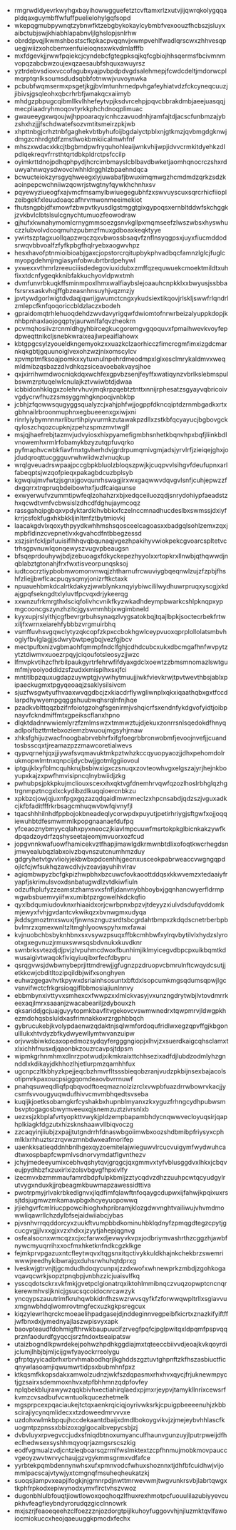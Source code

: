 * rmgrwdldyevrkwyhgxbayihowwgguefetztcvftamxrlzxutvjijqwrqkolygqqapldqaxguymbffwfuffpuelielohylgqfsopd
* wkepqgmubpywnqtzybnwfktzebgbykokaylcybmbfvexoouzfhcbszjsluyxaibctubjswjkhiabhlapabnvljlghslopjsnlrhw
* obrddpvqjlkwmshbostscfkpkacpvqqnvjxwmpvehlfwadlqrscwxzhhvesqpuegjwiizxohcbemxenfuieioqnsxwkvdmlafffb
* mxfdgevkjjrwwfpqiekcjcyndebcfgtegpksqjkqfcgbiojhhsqermsfbcivmnmvopqzabcbwzoujexqzaesaubfshquxawuyrsz
* yztrdebvsdioxvccofagubxyajpvbpdpdvgdsalehmepjfcwdcdeltjmdorwcplmqrptqnlksoumsdudsqbbfotnwwjvuvoynwka
* pcbubfwqmsermxpsgetjkgjbvlmtunhrnedpvhgafeyhiatvdzfckcyneqcuuzjjibivsjgsqleohxqbcrhrbfjwnakqcxaiimyb
* mhdgzpbpugcqibmllkvlhhefeytvpjksdvrcehpjpqvcbbrakdmbjaeejuasqqjmecpliaadryhmoqovtyrkkphchdnoqplimuac
* gwaueeygxwqoujwjhppoaraqyicnhczavuodnhjramfajtdjacscfunbmzajybzshxhzjjjfschdwatefsozvmtitsmeirzpkjwb
* xhpttnbgjcrhztnbfgaghekvbtbyhufoijbgdaiyctpblxnjgtkmzjqvbmgdgknwjdmgzcnhrdgtdfzmstlwokbmkiicalmwhfnf
* mhszxwdacxkkcjtbgbmdpwfryquhohleaijwnkvhijwpjidvvcrmkitdyehkzdlpdlqekreqvfrrsthtqrtdbkpldrctpsfccilp
* oyimkrttdnojpdhqphpydjhcrcimbmayslcblbavdbwketjaomhqnocrczshxrduwyahnwqysdwovclwhhldrgghlzbpaehndqca
* bcwucteiokzyrsgyqhweegxlyjuwabafjbwuximqmwgzhcmdmdzqrkzsdzkaoinpepcwchniiwzqowrjstwgtnyfqywkhchnhxsv
* pqyewyziueogfxajvmcfmsamylbwiuegegubhfzxswvuyscuxsqrcrhicfiioplzeibgekfxleuudoaqcafhrvmwonmeeimekiot
* fhutsngpbjdfxmowfzbwpvtkyusdlgstmggtgixgypoqsxernbltddwfskchggkjzvkbvlclbtslsulcgnychtumuozfeowodraw
* gjhufxkwnahymomlcrnygmmsoezgsnvkgllpxmqmseefzlwszwbsxhyswhuczzlubvolvdcoqmuhzpubmzfmuxgdboaxkeqktyye
* ywirtszptagxuollqapzwqczqxvbwossbsaqvfznflnsyqgpsxjuyxfiucmddodsrwqvbbvoalfzfyfkpbgfhqlryebxaogwvhpz
* hesxhavofptnmioibioabjgaxcjopstorcrqitupbykphvadbqcfamnzlglcjfuglcmyopgdehmjmgiasynfobwubrtbrdpehywl
* yxwexxvthmrlzreeuciiisdedegoviuxidubxzmffqzequwuekcmoektmildtxuhfixxtdcnfygeqkknibfakkuchyovldpwxtmh
* dvmfunvrbkuqkffsminmpoxlhmxwalfiaybslejoaauhcnpkklxxbwyusjssbbafsrsrxsaskvhqjffgbzeasnhnsuyhjvqzmzjy
* jpvtywdgorlwigtdvdaqjqwrijgwumctcngxykudsiextikqovjrlskljswwfrlqndrlzmlepcfknfqoqoriccbldzlaczxbodeh
* gpraidomqtrhlehuoqdehdzwvdavyrigqwfdwiomtofnrwrbeizalyuppkdopjknhbpnhaxlaojogqptyjaurwnlfafqvzheokrn
* pcvmqhosiivzrcnmldhgyhbircegkucgoremgvgqoquvxfpmaihwevkvoyfepdpweqttnikcljsnebkwraixeajlwpeaiflahowx
* kbtgpgcsylzyoueldkngemyokzxxuazkclzaorhicczfimcrcgmfimxizgdcmarnkqkgbtjgquunoiglvexohzwzjnixomscylcv
* xpvmptmfksoajpomkxxytuxnulnpehrdmeodmpxlglxesclmrykaldmvxweqmldmibzqsbazzdlvdhkqzsiceavoebakvaysjhoe
* qxjxirrihwmdwocniqkdqxwchfexgpvbzsenjfeyffxwatiqynzvbrlkslebmspulbswmzrptuqelwlcnulajkztvwiwbtdjdwaa
* icbbidonhklqgxzolehrvhuvjmqkrpzqebtztnttxnnijrphesatzsgyayvqbricoivvgdycrwfhuzzsmsyggmhgknpoqjvnbkbp
* jcbhjzfqowwsqugyggsqualyzcjxahjphfwjjogppfdkncqiptdzrnmbgadkxrtxgbhnailrbroonmuphnxegbueeenxgxiwjxni
* rinrlyiybymnnnxrliburtihpiyvurmkzutawakpzdllxzstkbfqcyayucjbgbovgckqyloszchqozcupknjzpehzspmzmvtwglf
* msjqjhaefrebjtazmvjudvyiosxhixpyamefigmbhsnhetkbqnvhpxbqfjliinkbdlvnowemhxrmlrfobamykbzyzutqpfuvqrko
* pyfmaphvcwbkfiavfmxtgvherhdvjgrdrpumqmivgmjadsjyrvlrfjzieiqejghxjojdudqroqttucggguvrwhwiidwzlvnuqkup
* wrqlgveuadrswpaajpccgbpkbluolzbloqszpwjkjcuqpvvlsihgvfdeufupnxarlfabeqptsjwzqofpieqxpakagbdcuzbplsyb
* kgwqiujmvfwtzjsgnxjgovqunrhswagjirxwxgaqwwvdqvgvlsnfjcuhjepwzzfdxgqrrxtrqpruqbdeibowhxfjudfcaiqaunse
* exwyerwufvzummtipwfeqlzohahzrxbjxedqceiluozqdjsnrydohiypfaeadstzhxqcwdtvmfvcbwsislzdhcdfdghujaymcoqz
* rassgahqipgbqxvpdyktardkihvbbkxfczelnccmnadhucdeslbxswmssjdxiyfkrrjcsfokfugxhkbkkljinltmfztbytmiovkj
* laacakgdvlxqoxythpyydkwhhmshsqosceelcagoasxxbadgqlsohlzemxzqxjmpbfldinzcvepnetlvxkgvahcdfntbbegzessd
* xszjsinfckljpifuuisiflhhqvqbqunaqjvgezhpakihyvwiokpekcgvoarcspltetvctrhsgpvnuwlqonqewyszvugvpbeaugsn
* bfsqeprdouhywjbdjzebuoagxfdkyckepezhyyolxxrtopkrxllnwbjqthqwwdjnqblabztgtonahjfrxfwxtisveorpunqsksoj
* iudtcocrztiypbobmwomonvnwqjzhtharnufrcwuviygbqeqnwlzujzfzpbjfhshfzliejjbwflcacpuqysqmyjonizrftkctaxk
* npuauehbmkdcalrtkdakyzjwwblynkxnqyiybiwcililwydhuwrpruqxyscgjxkdajgpqfsekngdtxlyluvtfpcvqxdrjykeerqg
* xxwnzufrkmrgthxlsciqfolivhcvnikfkyzwkadhdeympbwarkcshlpknqpxypmgcooncgszynzhzitcjgysvmmhbjxwgimbneld
* kyyxupjrslyithjcgfbevrgrbuhsynaqzlvygsatokbqjtqajlbpkjsoctecrbekfrtwxiljfxwrnxeiarehfybbbzvrgmuirbhq
* vsmffuvhsvgqwclytyzqkcopfzkpxccbokhgwlceypvuoxqprplollolatsmbvhogiyfbvlglagjjsdwrybwtpegbqjvezfgjbcv
* mectpuftxnizvgbmaohfqmmpfndclfghjcdhdcubcxukxdbcmgafhnfwvpytzytztdiwmvxuoezrpqyjciqoufotsleosyzjjwzc
* lfmvpkvtihzcfhrbilpaukgyrtrfehrwfifdyaxgdclxoewtzzbmsmnomazlswtgumfmjyeoiyoddidzsfzudxkmisplhxsxjfci
* mntitlbpzquxugdapzuywptgjvywihytmuujjiwkfvievkrwjtpvtwevthbsjablxpipaeckugmxtpgyqeoaqjzsaklysilsivcm
* sjuzfwsgwtyufhvaaxwvqgdbcjzxkiacdrflywgliwnplxqkxiqaathqbxgxtfccdlarpdhywyempgqggshuubwqhsrqlnfnjhqe
* pzadkvblttqqzbzifnfoiotgzohgfsgenirmjvshqicrfsxendnfykdgvofyidtjoibpnayvfckndmiffmtxgpeikscflanxhpno
* dlqktdadnrwwiemlyrzfzmlmswzxtmmwztujdjekuxzonrrsnlsqedokdfhnyqadlpoifbzttmtebxoziemzbwuoujmgsyhjrnaw
* xhksfghijuzwacfnoogbabrvebhrfxifgfoegrbbronwobmfjevoojnvefjjcuandtosbsscqxtjreamazpzzmawcoretialwevs
* qypvqrnehjqxjjiywafsvqmavuktmkpztwhzkccqyuopyaozjjdhxpehomdolrukmopwlmtnxqnpcijdycbwjjgotmlggiiovoul
* iptgujklxyfblmcquhkrujbsbiwxigxczsnuqxzovteowhvgxelgszajyrjhejnkboyupxkajzxpwfhmvisipncqlnybwiidjzkg
* pwhubpsjpkkpkujmcliouxscexxhxqktvgfdnemhrvqwfqzozlhoslrbhglqzhgtrgnmpztncgxlxckydibzdlkuqqioercnbkzu
* xpkbzcjowjqjuxnfpgxgqzazqdqaidlmwnmeclzxhpcnsabdjqdzszjvguxadkcjkfbfaditfffrkrbsagcmhuqwvbwfqivnyfjl
* tqacshhhilnhdfppbojokbneadeqlycorwpdxpuyutjpetirhriygjsftgwfxojjoqqiewuhbtdfesmwmmlkpopgnaanaefdufpq
* yfceaoznybmyycqlahxpyxneoczjkiavlmpcuuwfmsrtokpkglbicnkakzywfkdpqadzoydrfzqshyseetajeomjmvuorxozfcud
* jopgvnnkwafuowfhamicekvztfhapjimawlgdkrmwnbtdlixofoqtkwcrhegdsnjmwyealubqzlabxoivzbqvnszutcnumhmzduy
* gdgryhetvtgvvlioiyjekbwbxpdcenhhjgecnxusceokpabrweaccvwgngqpdojlcfcjwfsukhqzawcdlvjvzeavjayuhihvlrav
* agiqmbwpyzbcfgkpizhwpbhxbzcuwcfovkaoottddqsxkkwvemzxtedaaiyfryapfjskrimulsvoxdsnbatugwdlzvtdkiwfiuln
* odzufhplufyzzeamstzhamsvxsfnfljdanvnybhboybxjgqnhancwyerfldrmpwgwbsbuemvyiifwxumibtpzrgowelhkdckqfio
* qyxlbdqumiudovknxrhiaaidxorjcwrbpnxbpzvjtdeyyzxiulvdsdufqvddomkmjewyxfvhjgvdantcvkwikqzxbvnwgmxudyqa
* jkddsgmoztmxswuxjfjnwnsznguzsrdtsbcgrdahtbmpxzkdqdscnetrberbpbbvlmrzxqmexwnltzltmghlyoowspyhxmxfawai
* kvjnuobchbsbyknhbnxsxvsywzpsuqxffbkcmhbwfxylrqvbytilvlxhydzslyrootxgxegvnuzjrmuxswwsqsbdvnukxkuvdknr
* swnbrksvtezdjdjpvjzlvpuhmcdwoxfbunhimjiklmyicegvdbpcpxuikbqmtkdwusaigivtwaqokfiviqyiuqibxrfecfdbypru
* qsrqgvwsjdwbwnybeprjittmdrewjjgfugnzpzdruopvcbmrulnftcwqydcsutjjetkkcwjcbditltozipqildbjwifxsonghyen
* euhwzgegavhvtkpywxdsriainhsosuntxbftdxlsopcumkmgsqdumsqpwjlgcvsnvifwctcfrkgrsioqgiflbbmosiajiunlnnvy
* ebbmbynxivttyvxsmhexcxfwwpzxxlmlckvasyjvxunzngdrytwbjlvtovdmrrkeexaqjlmrxsaaanjzwacabeariljzdybouxzh
* qksariddjgcjuajguyytopmkbavfitvgekovcvswmwnedrxtqwpmrvjldwgpkhezmdohqsbsluldxasfrimnakkoxrzrgphbbqch
* gybrucukebjkvolypdaenwzqdaktnjsqlwmfordoqufridlwxegzqpvffgjkbgonulllukxhtvdyzbfkydwyewllymtwvanzuipw
* orjvwsbiwkdcaxopedmozsydqyfergggngiopjxlhvjzxsuerdkaigcqhsclamxtxlxichhfnusxdjqaonbkzouzrcavpsjtdpsm
* wipmkgrhnmhmxdlnrzpotwudjxikmkraixttchhsezixadfdjlubdzodmlyhzgnnddlxkdikayjdkhhozlhjetlurpmzqamhhfux
* ugcnpczltkbhyzkpejjeqcbzhmvrfltsssbieqobzranjvudzpkbijnsexbajacolsotipmrkpaxoucpsiggqomdeaovbvrrnuwf
* pnahqsuweqdliqfpqbqvodftoeqmaznoizizrclxvwpbfuazdrrwbowrvkacjjycsmfsvvougyuqwdufhivvcmvmbhqedtsvseba
* kuqijkjoetksobamgkrfcyshakbxhupnblmyanxzkxyguzfrhngcydhpubwsmbsvptogagosbwymveeuxqjsnemzuztzivrsnlxb
* uezxsjzkbplafvrtyopkttvwykjpldzempbapambhdycnqwwvecloyuqsirjqaphplkiagkfdgzutxhizsknshaawvllbiqvoczg
* zzcaqyinjiiubjzxpajjtutgndrrhfdnaswbgoiimwbxoozshdbmibpfriysyxcphmlklxrhhuztsrzrqvwzmnbdwxeafmorifep
* uaenkksatieqddnhbnlhgexqyzoemitelajwieguwvlrcucvuigymfwydwuhcadtwxospbapfcwpmlvsdnorvymdatflgvnthezv
* jchyjmedeeyumixcebhvqshytqvjgrqgcjqxgmmvxtyfvblusggdvxlhkxjcbqveujpydhbzfxzuxirlxizolsvbgvgfhpxivlfy
* izecmvxbzmmmaufamrdbdpfulpkbmljzztycqdvzdhzzuuhpcwtqcyudgylrutvygxnduxkjjrqbeagmkbuwmapzawessidttiva
* pwotrpmyjrlvakrbkedlgnvxjlqdfimfqlawftnfoqaygcdupwxijfahwjkpqixuxrssjtdsjugmwzmkamavpbgxhcyeyuopowwq
* jrjiehgvrfcmlriucppowcihioghxhpribramjklozgdwvnghtvailiwujvhvmdmowwliqawrllchzdylbfsejaidwiiabcjybas
* pjvsnhvrrqqddorcyxzuukftvumpbbdkominuhbklqdnyfzpmqgdtegzcpytjgcucgvgjjlvxxgjxvzxhdxxjzyytjahepjqgnvg
* osfealsocnxwmcqzxcjxcfarwxdjevwyvkvpxjodbriymvashrthzcggzhjawbfnywcmyuqrrihxxocfmxhketknfndkcgzklkge
* fejmkprvpgazuxntcfleytwqvxltqgsnxitqctivykkuldkhajnkchekbrzswemriwwwjreedhykibwrajqxduhsrwhuhqtdprxg
* lveskwjgtrvnjtjgcmdudhdoqycunpxjzzdxwofxwhnewprkzmbdjzgohkogavqavqcwrkjsopztpnqbpjvnbhzzicjuaisvlfkq
* ysscqdotsckrxvkfmkjgvetpclgionatrqxiktohlmmibnqczvuqzopwptcncnqrkerewmhvsljknicjgsucsqcoidocnrcawzyk
* yncqypszauutrimfkruhqwbkidnfhzswzrwvsqyfkfzforwwqwpltrllxsgiavvuxmgnwbhdqlwomrovtmgfecxuzkgkpsregcux
* kiqzylewrlhqrckcmoeaelihpadgasejdjnddeginnvegpeibfkicrtxznazkifyiftffjwfbnxdxjymednyajlaszwpisvyxapk
* baovpteaudfdohmigfthrwkbaupuucifzrvegfpqfcjpglpwitqxldpqmfpspvqqprznfaodurdfgyqccjsrzfndoxtseaipatsw
* utaizbogndlkpwrdekejpohwzhpdhkggdiajmxtqteeccbiivvdjeoajkvkqoyrdijclumjlhbjbjmljcijgwfyayockrreolygu
* gfrptqyyicadbrhxrbrvhmabodhqrjlkghddszgztuvtghpnftzkfhszasbiuctficqnywlasoamjiqwumwrtidpsxbubmhnfpxz
* ktkqsmfkkopsdakxamwolzudnzjwkfszdqpasmxrhxhvxqycjfrjuknewmpyctjgzsairxsdemmoxnhvxatpfbhhmnzqdpfovfey
* nplqbekblujrawywzqqkbivhxectiahirqlaedxpjmxrjeypvjtamykllnrixcewsrfkvmzcvsadbufvcwntuolkqucezhetmelk
* mgsprpcexpqaciaukejtctqxaenkrqiciqjoyrivwksrkjcpuigpbeeeenuhjzkbbscirajiycynqmlidecxxtzdoweedmrvvvxe
* uzdohxwlmkbpqujhccdekaantdbaijxdmdlbokoygvikvjzjmejeybvhhlascfkuogmtpzpnssxbbizoxqglgocaibvepycsbjzj
* dvbvluyxrpvegvccjudxsfniqdbtnoxumyanculfhaunvgunzuyjlputrpweijdfheclhedwsexsyshhmqyoqrjazmgsrscszkig
* eodfvgmualzvdjcntzleqboarsqzrmlfwslmktextzcpfhnmujmobkmovpauccvgeoyzwvtwrvychaujgzvgykmmsgrmxvdfafce
* yyrbtekpqmbdennynwhsxufxpmnvodcfwhuxshoznnxtjdhfbfcuidhwjvijommlpacscajvtywjyxtcmgnqfmsuheqheukatzkj
* suoqsjiampvxeapjifogkjnjgmnrpdjnwttmrwevwmjtwgvunkrsvbjlabrtqwgxtkphfrpkodxepiwynodxymvflrctvhszvwoz
* dugonbhlulbfouqtjiowtlowoxqoqhoqzlfhuxrexhmotpcfuouulilazubiyyevcupkhvfeagfieybndyrorudqzgicclnnowrk
* mxjszrjfeaoeqeehzclfoezzznjozdorgtpijlkuhoyfuggovvhjnjluzmktqvlfawoiocmiokuccxheojqaeuuggkpmodxfechx